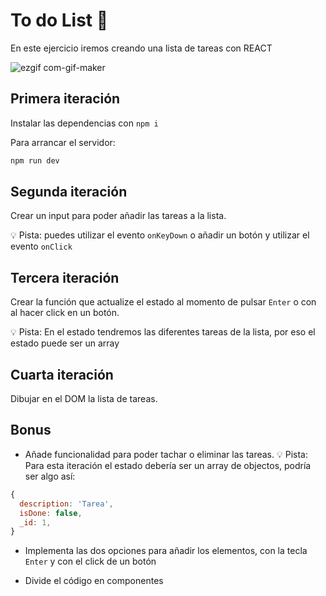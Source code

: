 # To do List 📄

En este ejercicio iremos creando una lista de tareas con REACT

![ezgif com-gif-maker](https://user-images.githubusercontent.com/33903092/131694503-8ca93b45-ff80-4291-9bc6-b590c3c764c1.gif)

## Primera iteración

Instalar las dependencias con `npm i`

Para arrancar el servidor:

```sh
npm run dev
```

## Segunda iteración

Crear un input para poder añadir las tareas a la lista.

💡 Pista: puedes utilizar el evento `onKeyDown` o añadir un botón y utilizar el evento `onClick`

## Tercera iteración

Crear la función que actualize el estado al momento de pulsar `Enter` o con al hacer click en un botón.

💡 Pista: En el estado tendremos las diferentes tareas de la lista, por eso el estado puede ser un array

## Cuarta iteración

Dibujar en el DOM la lista de tareas.

## Bonus

- Añade funcionalidad para poder tachar o eliminar las tareas.
💡 Pista: Para esta iteración el estado debería ser un array de objectos, podría ser algo así:

```js
{
  description: 'Tarea',
  isDone: false,
  _id: 1,
}
```
- Implementa las dos opciones para añadir los elementos, con la tecla `Enter` y con el click de un botón

- Divide el código en componentes